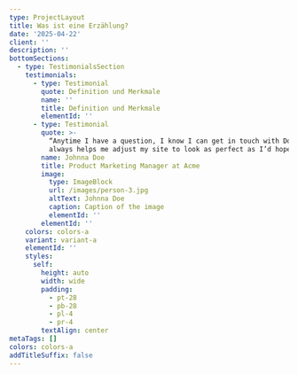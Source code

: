```yaml
---
type: ProjectLayout
title: Was ist eine Erzählung?
date: '2025-04-22'
client: ''
description: ''
bottomSections:
  - type: TestimonialsSection
    testimonials:
      - type: Testimonial
        quote: Definition und Merkmale
        name: ''
        title: Definition und Merkmale
        elementId: ''
      - type: Testimonial
        quote: >-
          “Anytime I have a question, I know I can get in touch with Doris. She
          always helps me adjust my site to look as perfect as I’d hoped.”
        name: Johnna Doe
        title: Product Marketing Manager at Acme
        image:
          type: ImageBlock
          url: /images/person-3.jpg
          altText: Johnna Doe
          caption: Caption of the image
          elementId: ''
        elementId: ''
    colors: colors-a
    variant: variant-a
    elementId: ''
    styles:
      self:
        height: auto
        width: wide
        padding:
          - pt-28
          - pb-28
          - pl-4
          - pr-4
        textAlign: center
metaTags: []
colors: colors-a
addTitleSuffix: false
---
```



